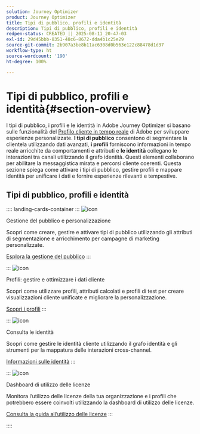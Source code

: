 ```yaml
---
solution: Journey Optimizer
product: Journey Optimizer
title: Tipi di pubblico, profili e identità
description: Tipi di pubblico, profili e identità
redpen-status: CREATED_||_2025-08-11_20-47-03
exl-id: 29d45bbb-8351-48c6-8672-dda4b1c25e29
source-git-commit: 2b907a3be8b11ac6308d0b563e122c88478d1d37
workflow-type: ht
source-wordcount: '190'
ht-degree: 100%

---
```


# Tipi di pubblico, profili e identità{#section-overview}

I tipi di pubblico, i profili e le identità in Adobe Journey Optimizer si basano sulle funzionalità del [Profilo cliente in tempo reale](https://experienceleague.adobe.com/it/docs/experience-platform/profile/home) di Adobe per sviluppare esperienze personalizzate. **I tipi di pubblico** consentono di segmentare la clientela utilizzando dati avanzati, **i profili** forniscono informazioni in tempo reale arricchite da comportamenti e attributi e **le identità** collegano le interazioni tra canali utilizzando il grafo identità. Questi elementi collaborano per abilitare la messaggistica mirata e percorsi cliente coerenti. Questa sezione spiega come attivare i tipi di pubblico, gestire profili e mappare identità per unificare i dati e fornire esperienze rilevanti e tempestive.

## Tipi di pubblico, profili e identità

:::: landing-cards-container
:::
![icon](https://cdn.experienceleague.adobe.com/icons/bullseye.svg?lang=it)

Gestione del pubblico e personalizzazione

Scopri come creare, gestire e attivare tipi di pubblico utilizzando gli attributi di segmentazione e arricchimento per campagne di marketing personalizzate.

[Esplora la gestione del pubblico](audiences-landing-page.md)
:::

:::
![icon](https://cdn.experienceleague.adobe.com/icons/user-circle.svg?lang=it)

Profili: gestire e ottimizzare i dati cliente

Scopri come utilizzare profili, attributi calcolati e profili di test per creare visualizzazioni cliente unificate e migliorare la personalizzazione.

[Scopri i profili](profiles-landing-page.md)
:::

:::
![icon](https://cdn.experienceleague.adobe.com/icons/fingerprint.svg?lang=it)

Consulta le identità

Scopri come gestire le identità cliente utilizzando il grafo identità e gli strumenti per la mappatura delle interazioni cross-channel.

[Informazioni sulle identità](../using/audience/get-started-identity.md)
:::

:::
![icon](https://cdn.experienceleague.adobe.com/icons/chart-line.svg?lang=it)

Dashboard di utilizzo delle licenze

Monitora l’utilizzo delle licenze della tua organizzazione e i profili che potrebbero essere coinvolti utilizzando la dashboard di utilizzo delle licenze.

[Consulta la guida all’utilizzo delle licenze](../using/audience/license-usage.md)
:::

::::
